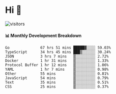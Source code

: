 # Hi 👋
 
![visitors](https://visitor-badge.glitch.me/badge?page_id=sorcererxw.sorcererx)

#### 📊 Monthly Development Breakdown

<!--START_SECTION:waka-->
```text
Go              67 hrs 51 mins █████▓░░░░ 59.03%
TypeScript      34 hrs 45 mins ███▒░░░░░░ 30.24%
JSON            3 hrs 7 mins   ▒░░░░░░░░░ 2.72%
Docker          1 hr 31 mins   ▒░░░░░░░░░ 1.33%
Protocol Buffer 1 hr 12 mins   ▒░░░░░░░░░ 1.06%
YAML            1 hr 7 mins    ▒░░░░░░░░░ 0.98%
Other           55 mins        ▒░░░░░░░░░ 0.81%
JavaScript      54 mins        ▒░░░░░░░░░ 0.79%
Text            35 mins        ▒░░░░░░░░░ 0.51%
CSS             25 mins        ▒░░░░░░░░░ 0.37%
```
<!--END_SECTION:waka-->
